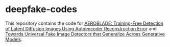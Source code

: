 # deepfake-codes

This repository contains the code for [AEROBLADE: Training-Free Detection of Latent Diffusion Images Using Autoencoder Reconstruction Error](https://openaccess.thecvf.com/content/CVPR2024/html/Ricker_AEROBLADE_Training-Free_Detection_of_Latent_Diffusion_Images_Using_Autoencoder_Reconstruction_CVPR_2024_paper.html) and [Towards Universal Fake Image Detectors that Generalize Across Generative Models](https://arxiv.org/abs/2302.10174).
